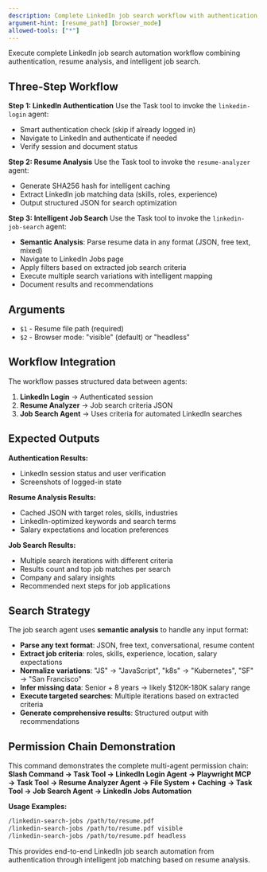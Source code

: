 ```yaml
---
description: Complete LinkedIn job search workflow with authentication, analysis, and search
argument-hint: [resume_path] [browser_mode]
allowed-tools: ["*"]
---
```


Execute complete LinkedIn job search automation workflow combining authentication, resume analysis, and intelligent job search.

## Three-Step Workflow

**Step 1: LinkedIn Authentication**
Use the Task tool to invoke the `linkedin-login` agent:
- Smart authentication check (skip if already logged in)
- Navigate to LinkedIn and authenticate if needed
- Verify session and document status

**Step 2: Resume Analysis**
Use the Task tool to invoke the `resume-analyzer` agent:
- Generate SHA256 hash for intelligent caching
- Extract LinkedIn job matching data (skills, roles, experience)
- Output structured JSON for search optimization

**Step 3: Intelligent Job Search**
Use the Task tool to invoke the `linkedin-job-search` agent:
- **Semantic Analysis**: Parse resume data in any format (JSON, free text, mixed)
- Navigate to LinkedIn Jobs page
- Apply filters based on extracted job search criteria
- Execute multiple search variations with intelligent mapping
- Document results and recommendations

## Arguments
- `$1` - Resume file path (required)
- `$2` - Browser mode: "visible" (default) or "headless"

## Workflow Integration

The workflow passes structured data between agents:
1. **LinkedIn Login** → Authenticated session
2. **Resume Analyzer** → Job search criteria JSON
3. **Job Search Agent** → Uses criteria for automated LinkedIn searches

## Expected Outputs

**Authentication Results:**
- LinkedIn session status and user verification
- Screenshots of logged-in state

**Resume Analysis Results:**
- Cached JSON with target roles, skills, industries
- LinkedIn-optimized keywords and search terms
- Salary expectations and location preferences

**Job Search Results:**
- Multiple search iterations with different criteria
- Results count and top job matches per search
- Company and salary insights
- Recommended next steps for job applications

## Search Strategy

The job search agent uses **semantic analysis** to handle any input format:
- **Parse any text format**: JSON, free text, conversational, resume content
- **Extract job criteria**: roles, skills, experience, location, salary expectations  
- **Normalize variations**: "JS" → "JavaScript", "k8s" → "Kubernetes", "SF" → "San Francisco"
- **Infer missing data**: Senior + 8 years → likely $120K-180K salary range
- **Execute targeted searches**: Multiple iterations based on extracted criteria
- **Generate comprehensive results**: Structured output with recommendations

## Permission Chain Demonstration

This command demonstrates the complete multi-agent permission chain:
**Slash Command → Task Tool → LinkedIn Login Agent → Playwright MCP**
                **→ Task Tool → Resume Analyzer Agent → File System + Caching**
                **→ Task Tool → Job Search Agent → LinkedIn Jobs Automation**

**Usage Examples:**
```bash
/linkedin-search-jobs /path/to/resume.pdf
/linkedin-search-jobs /path/to/resume.pdf visible
/linkedin-search-jobs /path/to/resume.pdf headless
```

This provides end-to-end LinkedIn job search automation from authentication through intelligent job matching based on resume analysis.